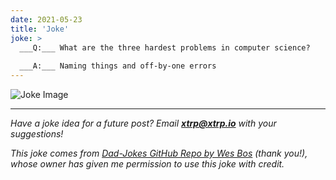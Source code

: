 ```yaml
---
date: 2021-05-23
title: 'Joke'
joke: >
  ___Q:___ What are the three hardest problems in computer science?
  
  ___A:___ Naming things and off-by-one errors
---
```


![Joke Image](https://private.xtrp.io/projects/DailyDeveloperJokes/public_image_server/images/5e1259316ab83.png)

---
*Have a joke idea for a future post? Email **[xtrp@xtrp.io](mailto:xtrp@xtrp.io)** with your suggestions!*

*This joke comes from [Dad-Jokes GitHub Repo by Wes Bos](https://github.com/wesbos/dad-jokes) (thank you!), whose owner has given me permission to use this joke with credit.*

<!-- 
Joke text:
**Q:** What are the three hardest problems in computer science?

**A:** Naming things and off-by-one errors
 -->

